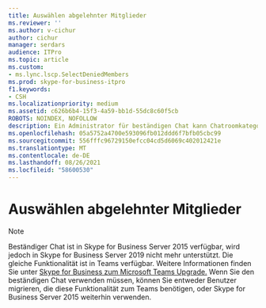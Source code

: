 ```yaml
---
title: Auswählen abgelehnter Mitglieder
ms.reviewer: ''
ms.author: v-cichur
author: cichur
manager: serdars
audience: ITPro
ms.topic: article
ms.custom:
- ms.lync.lscp.SelectDeniedMembers
ms.prod: skype-for-business-itpro
f1.keywords:
- CSH
ms.localizationpriority: medium
ms.assetid: c626b6b4-15f3-4a59-bb1d-55dc8c60f5cb
ROBOTS: NOINDEX, NOFOLLOW
description: Ein Administrator für beständigen Chat kann Chatroomkategorien erstellen und verwalten. Im Rahmen der Erstellung und Verwaltung von Chatroomkategorien kann ein Administrator für beständigen Chat Prinzipale (Active Directory Domain Services-Gruppen/Container/Benutzer) konfigurieren, die Zugriff haben, um Mitglieder/Ersteller von Chatrooms einer bestimmten Kategorie zu sein. Ein Administrator für beständigen Chat kann einer Kategorie auch "DeniedMembers" hinzufügen, und diese werden zu expliziten Ausschlüssen in der Liste der zulässigen Elemente. DeniedMembers überschreiben, was in AllowedMembers ist.
ms.openlocfilehash: 05a5752a4700e593096fb012ddd6f7bfb05cbc99
ms.sourcegitcommit: 556fffc96729150efcc04cd5d6069c402012421e
ms.translationtype: MT
ms.contentlocale: de-DE
ms.lasthandoff: 08/26/2021
ms.locfileid: "58600530"
---
```

# <a name="select-denied-members"></a>Auswählen abgelehnter Mitglieder

> [!NOTE] 
> Beständiger Chat ist in Skype for Business Server 2015 verfügbar, wird jedoch in Skype for Business Server 2019 nicht mehr unterstützt. Die gleiche Funktionalität ist in Teams verfügbar. Weitere Informationen finden Sie unter [Skype for Business zum Microsoft Teams Upgrade.](/MicrosoftTeams/upgrade-start-here) Wenn Sie den beständigen Chat verwenden müssen, können Sie entweder Benutzer migrieren, die diese Funktionalität zum Teams benötigen, oder Skype for Business Server 2015 weiterhin verwenden.